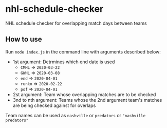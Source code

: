 # nhl-schedule-checker

NHL schedule checker for overlapping match days between teams

## How to use

Run `node index.js` in the command line with arguments described below:

- 1st argument: Detrmines which end date is used
  - `CMHL` => `2020-03-22`
  - `GWHL` => `2020-03-08`
  - `end` => `2020-04-01`
  - `runko` => `2020-02-22`
  - `pof` => `2020-04-01`
- 2st argument: Team whose overlapping matches are to be checked
- 3nd to nth argument: Teams whose the 2nd argument team's matches are being checked against for overlaps

Team names can be used as `nashville` or `predators` or `"nashville predators"`
